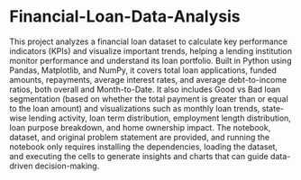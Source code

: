 # Financial-Loan-Data-Analysis

This project analyzes a financial loan dataset to calculate key performance indicators (KPIs) and visualize important trends, helping a lending institution monitor performance and understand its loan portfolio. Built in Python using Pandas, Matplotlib, and NumPy, it covers total loan applications, funded amounts, repayments, average interest rates, and average debt-to-income ratios, both overall and Month-to-Date. It also includes Good vs Bad loan segmentation (based on whether the total payment is greater than or equal to the loan amount) and visualizations such as monthly loan trends, state-wise lending activity, loan term distribution, employment length distribution, loan purpose breakdown, and home ownership impact. The notebook, dataset, and original problem statement are provided, and running the notebook only requires installing the dependencies, loading the dataset, and executing the cells to generate insights and charts that can guide data-driven decision-making.
